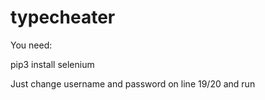 # typecheater


You need:

   pip3 install selenium
   
   
Just change username and password on line 19/20 and run
